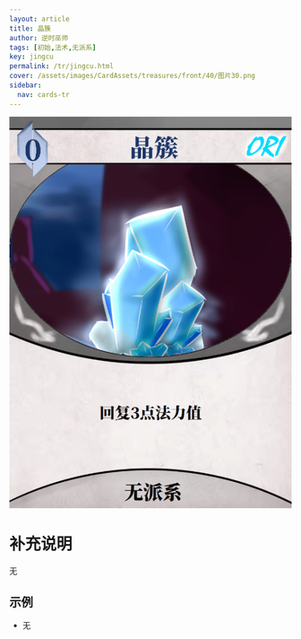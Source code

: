 ```yaml
---
layout: article
title: 晶簇
author: 逆时巫师
tags: [初始,法术,无派系]
key: jingcu
permalink: /tr/jingcu.html
cover: /assets/images/CardAssets/treasures/front/40/图片30.png
sidebar:
  nav: cards-tr
---
```

![](/assets/images/CardAssets/treasures/front/40/图片30.png)

# 补充说明
无


## 示例
* 无